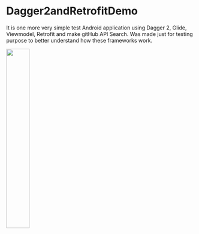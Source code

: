 # Dagger2andRetrofitDemo 
It is one more very simple test Android application using Dagger 2, Glide, Viewmodel, Retrofit and make gitHub API Search. 
Was made just for testing purpose to better understand how these frameworks work.



<img src="https://user-images.githubusercontent.com/48939805/183996278-01dcffbc-3193-4956-9bca-4fbdbebd61a2.png" width=35% height=35%>

